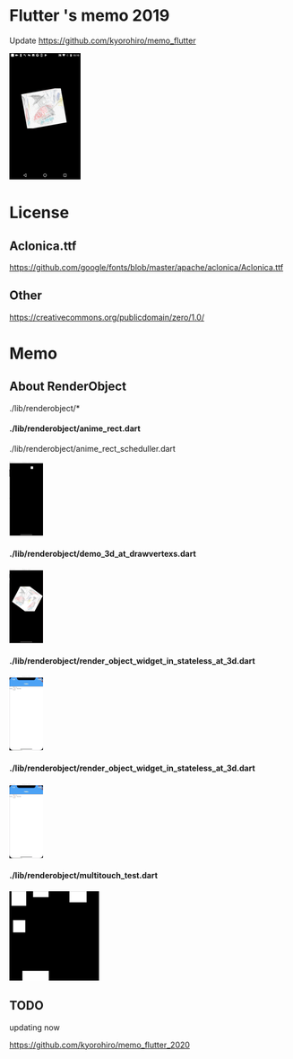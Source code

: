 # Flutter 's memo 2019

Update https://github.com/kyorohiro/memo_flutter

![SampleImage](demo.gif "Sample")

# License
## Aclonica.ttf
https://github.com/google/fonts/blob/master/apache/aclonica/Aclonica.ttf

## Other
https://creativecommons.org/publicdomain/zero/1.0/


# Memo
## About RenderObject
./lib/renderobject/*

#### ./lib/renderobject/anime_rect.dart
./lib/renderobject/anime_rect_scheduller.dart

![](doc_assets/renderobject/anim_rect.gif)

#### ./lib/renderobject/demo_3d_at_drawvertexs.dart

![](doc_assets/renderobject/demo_3d_at_drawvertexs.gif)

#### ./lib/renderobject/render_object_widget_in_stateless_at_3d.dart

![](doc_assets/renderobject/render_object_widget_in_stateless_at_3d.gif)


#### ./lib/renderobject/render_object_widget_in_stateless_at_3d.dart

![](doc_assets/renderobject/render_object_widget_in_stateless_at_3d.gif)

#### ./lib/renderobject/multitouch_test.dart

![](doc_assets/renderobject/multitouch_test.png)




## TODO
updating now

https://github.com/kyorohiro/memo_flutter_2020

